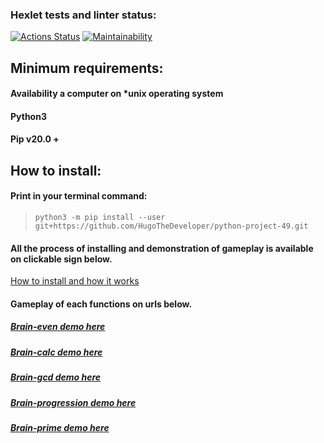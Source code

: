 ### Hexlet tests and linter status:
[![Actions Status](https://github.com/HugoTheDeveloper/python-project-49/workflows/hexlet-check/badge.svg)](https://github.com/HugoTheDeveloper/python-project-49/actions)
[![Maintainability](https://api.codeclimate.com/v1/badges/a509bf44f2f2f959032e/maintainability)](https://codeclimate.com/github/HugoTheDeveloper/python-project-49/maintainability)
## Minimum requirements:

#### Availability a computer on *unix operating system
#### Python3
#### Pip v20.0 +
## How to install:
#### Print in your terminal command:
>`python3 -m pip install --user git+https://github.com/HugoTheDeveloper/python-project-49.git`

#### All the process of installing and demonstration of gameplay is available on clickable sign below.
[How to install and how it works](https://asciinema.org/a/pqYX7Lep96GymyBndZ6c8UngA)
#### Gameplay of each functions on urls below.
##### [Brain-even demo here](https://asciinema.org/a/RF9cgkCURXAjI5ItUpyhSUFKg)
##### [Brain-calc demo here](https://asciinema.org/a/7mhYQrtsCtBNELI8vHwlsqWWF)
##### [Brain-gcd demo here](https://asciinema.org/a/MqQHhGICjajLEdnKStDihMMLe)
##### [Brain-progression demo here](https://asciinema.org/a/jJSKjHGelDBS2VA7xFcRmWEZn)
##### [Brain-prime demo here](https://asciinema.org/a/jPt1j89ntFduyzG0hGLGcY8bQ)
